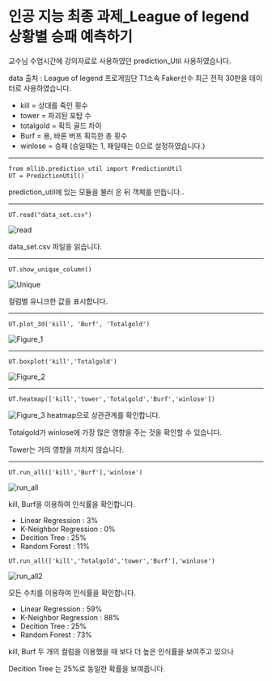 # 인공 지능 최종 과제_League of legend 상황별 승패 예측하기

교수님 수업시간에 강의자료로 사용하였던 prediction_Util 사용하였습니다.

data 출처 : League of legend 프로게임단 T1소속 Faker선수 최근 전적 30판을 데이터로 사용하였습니다.

- kill = 상대를 죽인 횟수
- tower = 파괴된 포탑 수
- totalgold = 획득 골드 차이
- Burf = 용, 바론 버프 획득한 총 횟수
- winlose = 승패 (승일때는 1, 패일때는 0으로 설정하였습니다.)
<hr/>

```
from mllib.prediction_util import PredictionUtil
UT = PredictionUtil()
```

prediction_util에 있는 모듈을 불러 온 뒤 객체를 만듭니다..
<hr/>



```
UT.read("data_set.csv")
```
![read](https://user-images.githubusercontent.com/54824935/71181483-94430080-22b7-11ea-9287-8d29417557f9.PNG)

data_set.csv 파일을 읽습니다.
<hr/>



```
UT.show_unique_column()
```
![Unique](https://user-images.githubusercontent.com/54824935/71181540-ade44800-22b7-11ea-9c2e-904ed37c8a04.PNG)

컬럼별 유니크한 값을 표시합니다.
<hr/>



```
UT.plot_3d('kill', 'Burf', 'Totalgold')
```
![Figure_1](https://user-images.githubusercontent.com/54824935/71181583-c5233580-22b7-11ea-9e96-14b3b0c6dd87.png)
<hr/>



```
UT.boxplot('kill','Totalgold')
```
![Figure_2](https://user-images.githubusercontent.com/54824935/71181605-d53b1500-22b7-11ea-9921-9b834169a69f.png)

<hr/>



```
UT.heatmap(['kill','tower','Totalgold','Burf','winlose']) 
```
![Figure_3](https://user-images.githubusercontent.com/54824935/71181651-eab03f00-22b7-11ea-81c0-bad8da032bc9.png)
heatmap으로 상관관계를 확인합니다.

Totalgold가 winlose에 가장 많은 영향을 주는 것을 확인할 수 있습니다.

Tower는 거의 영향을 끼치지 않습니다.
<hr/>



```
UT.run_all(['kill','Burf'],'winlose')
```
![run_all](https://user-images.githubusercontent.com/54824935/71181689-fac81e80-22b7-11ea-896d-c00af7e055c3.PNG)

kill, Burf을 이용하여 인식률을 확인합니다.
- Linear Regression : 3%
- K-Neighbor Regression : 0%
- Decition Tree : 25%
- Random Forest : 11%

```
UT.run_all(['kill','Totalgold','tower','Burf'],'winlose')
```
![run_all2](https://user-images.githubusercontent.com/54824935/71181696-fdc30f00-22b7-11ea-81ff-96c814c3a4ec.PNG)

모든 수치를 이용하여 인식률을 확인합니다.

- Linear Regression : 59%
- K-Neighbor Regression : 88%
- Decition Tree : 25%
- Random Forest : 73%

kill, Burf 두 개의 컬럼을 이용했을 때 보다 더 높은 인식률을 보여주고 있으나

Decition Tree 는 25%로 동일한 확률을 보여줍니다.
